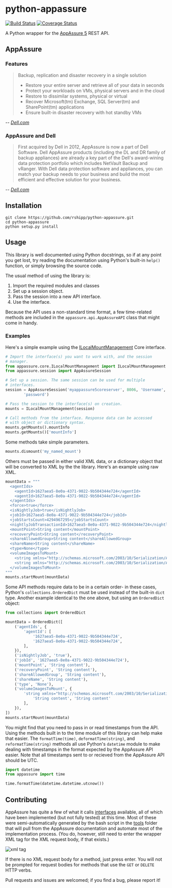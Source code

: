 python-appassure
================

[![Build Status](https://travis-ci.org/rshipp/python-appassure.svg?branch=development)][travis]
[![Coverage Status](https://coveralls.io/repos/rshipp/python-appassure/badge.png?branch=development)][coveralls]

[travis]: https://travis-ci.org/rshipp/python-appassure
[coveralls]: https://coveralls.io/r/rshipp/python-appassure?branch=development

A Python wrapper for the [AppAssure 5](http://www.appassure.com/) REST API.

## AppAssure

### Features

> Backup, replication and disaster recovery in a single solution
>
> *  Restore your entire server and retrieve all of your data in seconds
> *  Protect your workloads on VMs, physical servers and in the cloud
> *  Restore to dissimilar systems, physical or virtual
> *  Recover Microsoft(tm) Exchange, SQL Server(tm) and SharePoint(tm) applications
> *  Ensure built-in disaster recovery with hot standby VMs

 -- *[Dell.com](http://software.dell.com/products/appassure/)*

### AppAssure and Dell

> First acquired by Dell in 2012, AppAssure is now a part of Dell
> Software. Dell AppAssure products (including the DL and DR family of
> backup appliances) are already a key part of the Dell's award-wining
> data protection portfolio which includes NetVault Backup and vRanger.
> With Dell data protection software and appliances, you can match your
> backup needs to your business and build the most efficient and
> effective solution for your business.

 -- *[Dell.com](http://software.dell.com/acquisitions/appassure.aspx)*

## Installation

    git clone https://github.com/rshipp/python-appassure.git
    cd python-appassure
    python setup.py install

## Usage

This library is well documented using Python docstrings, so if at any
point you get lost, try reading the documentation using Python's
built-in `help()` function, or simply browsing the source code.

The usual method of using the library is:

1. Import the required modules and classes
2. Set up a session object.
3. Pass the session into a new API interface.
4. Use the interface.

Because the API uses a non-standard time format, a few time-related
methods are included in the `appassure.api.AppAssureAPI` class that
might come in handy.

### Examples

Here's a simple example using the
[ILocalMountManagement](http://docs.appassure.com/display/AA50D/ILocalMountManagement)
Core interface.

```python
# Import the interface(s) you want to work with, and the session
# manager.
from appassure.core.ILocalMountManagement import ILocalMountManagement
from appassure.session import AppAssureSession

# Set up a session. The same session can be used for multiple
# interfaces.
session = AppAssureSession('myappassure5coreserver', 8006, 'Username',
        'password')

# Pass the session to the interface(s) on creation.
mounts = ILocalMountManagement(session)

# Call methods from the interface. Response data can be accessed
# with object or dictionary syntax.
mounts.getMounts().mountInfo
mounts.getMounts()['mountInfo']
```

Some methods take simple parameters.

```python
mounts.dismount('my_named_mount')
```

Others must be passed in either valid XML data, or a dictionary
object that will be converted to XML by the the library. Here's an
example using raw XML.

```python
mountData = """
  <agentIds>
    <agentId>1627aea5-8e0a-4371-9022-9b504344e724</agentId>
    <agentId>1627aea5-8e0a-4371-9022-9b504344e724</agentId>
  </agentIds>
  <force>true</force>
  <isNightlyJob>true</isNightlyJob>
  <jobId>1627aea5-8e0a-4371-9022-9b504344e724</jobId>
  <jobStartsCount>4294967295</jobStartsCount>
  <nightlyJobTransactionId>1627aea5-8e0a-4371-9022-9b504344e724</nightlyJobTransactionId>
  <mountPoint>String content</mountPoint>
  <recoveryPoint>String content</recoveryPoint>
  <shareAllowedGroup>String content</shareAllowedGroup>
  <shareName>String content</shareName>
  <type>None</type>
  <volumeImagesToMount>
    <string xmlns="http://schemas.microsoft.com/2003/10/Serialization/Arrays">String content</string>
    <string xmlns="http://schemas.microsoft.com/2003/10/Serialization/Arrays">String content</string>
  </volumeImagesToMount>
"""
mounts.startMount(mountData)
```

Some API methods require data to be in a certain order- in these
cases, Python's `collections.OrderedDict` must be used instead of
the built-in `dict` type. Another example identical to the one above,
but using an `OrderedDict` object:

```python
from collections import OrderedDict

mountData = OrderedDict([
    ('agentIds', {
        'agentId': [
            '1627aea5-8e0a-4371-9022-9b504344e724',
            '1627aea5-8e0a-4371-9022-9b504344e724',
        ],
    }),
    ('isNightlyJob', 'true'),
    ('jobId', '1627aea5-8e0a-4371-9022-9b504344e724'),
    ('mountPoint', 'String content'),
    ('recoveryPoint', 'String content'),
    ('shareAllowedGroup', 'String content'),
    ('shareName', 'String content'),
    ('type', 'None'),
    ('volumeImagesToMount', {
        'string xmlns="http://schemas.microsoft.com/2003/10/Serialization/Arrays"': [
            'String content', 'String content'
        ],
    }),
])
mounts.startMount(mountData)
```

You might find that you need to pass in or read timestamps from the API.
Using the methods built in to the time module of this library can help
make that easier. The `formatTime(time)`, `deformatTime(string)`, and
`reformatTime(string)` methods all use Python's `datetime` module to
make dealing with timestamps in the format expected by the AppAssure API
easier. Note that all timestamps sent to or recieved from the AppAssure
API should be UTC.

```python
import datetime
from appassure import time

time.formatTime(datetime.datetime.utcnow())
```

## Contributing

AppAssure has quite a few of what it calls
[interfaces](http://docs.appassure.com/display/AA50D/Core+API+Reference)
available, all of which have been implemented (but not fully tested) at
this time. Most of these were semi-automatically generated by the bash
script in the [tools](tools) folder that will pull from the AppAssure
documentation and automate most of the implementation process. (You do,
however, still need to enter the wrapper XML tag for the XML request
body, if that exists.)

![xml tag](http://i.imgur.com/HNsxslV.png)

If there is no XML request body for a method, just press enter. You will
not be prompted for request bodies for methods that use the `GET` or
`DELETE` HTTP verbs.

Pull requests and issues are welcomed; if you find a bug, please report
it!
